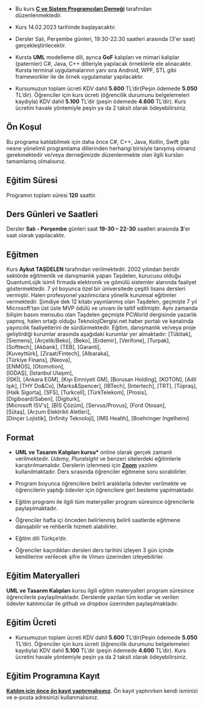 + Bu kurs [__C ve Sistem Programcıları Derneği__](www.csystem.org) tarafından düzenlenmektedir. 

+ Kurs 14.02.2023 tarihinde başlayacaktır.

+ Dersler Salı, Perşembe günleri, 19:30-22:30 saatleri arasında (3'er saat) gerçekleştirilecektir.

+ Kursta __UML__ modelleme dili, ayrıca __GoF__ kalıpları ve mimari kalıplar (paternler) C#, Java, C++ dilleriyle yapılacak örneklerle ele alınacaktır. Kursta terminal uygulamalarının yanı sıra Android, WPF, STL gibi frameworkler ile de örnek uygulamalar yapılacaktır. 

+ Kursumuzun toplam ücreti KDV dahil __5.600__ TL’dir(Peşin ödemede __5.050__ TL’dir). Öğrenciler için kurs ücreti (öğrencilik durumunu belgelemeleri kaydıyla) KDV dahil __5.100__ TL’dir (peşin ödemede __4.600__ TL’dir). Kurs ücretini havale yöntemiyle peşin ya da 2 taksit olarak ödeyebilirsiniz.
## Ön Koşul
Bu programa katılabilmek için daha önce C#, C++, Java, Kotlin, Swift gibi nesne yönelimli programlama dillerinden herhangi birisiyle tanışmış olmanız gerekmektedir ve/veya derneğimizde düzenlenmekte olan ilgili kursları tamamlamış olmalısınız.

## Eğitim Süresi
Programın toplam süresi __120__ saattir. 

## Ders Günleri ve Saatleri
Dersler __Salı - Perşembe__ günleri saat __19-30 – 22-30__ saatleri arasında __3__'er saat olarak yapılacaktır.

## Eğitmen
Kurs __Aykut TAŞDELEN__ tarafından verilmektedir. 2002 yılından beridir sektörde eğitmenlik ve danışmanlık yapan Taşdelen, kurucusu olduğu QuantumLojik isimli firmada elektronik ve gömülü sistemler alanında faaliyet göstermektedir. 7 yıl boyunca özel bir üniversitede çeşitli lisans dersleri vermiştir. Halen profesyonel yazılımcılara yönelik kurumsal eğitimler vermektedir. Şimdiye dek 12 kitabı yayınlanmış olan Taşdelen, geçmişte 7 yıl Microsoft’tan üst üste MVP ödülü ve unvanı ile taltif edilmiştir. Aynı zamanda bilişim basını mensubu olan Taşdelen geçmişte PCWorld dergisinde yazarlık yapmış, halen ortağı olduğu TeknolojiDergisi.net haber portalı ve kanalında yayıncılık faaliyetlerini de sürdürmektedir. 
Eğitim, danışmanlık ve/veya proje geliştirdiği kurumlar arasında aşağıdaki kurumlar yer almaktadır:
[Tübitak],
[Siemens],
[Arçelik/Beko],
[Beko],
[Erdemir],
[Verifone], 
[Turpak], 
[Softtech], 
[Akbank],
[TEB], 
[Garanti],  
[Kuveyttürk], 
[Ziraat/Fintech], 
[Albaraka],  
[Türkiye Finans], 
[Neova],  
[ENMOS], 
[Otomotion],  
[İGDAŞ], 
[İstanbul Ulaşım],  
[İSKİ], 
[Ankara EGM],
[Kıyı Emniyeti GM], 
[Borusan Holding],
[KOTON], 
[Adil Işık],
[THY Do&Co], 
[Marks&Spencer],
[IBTech], 
[Intertech],
[TRT], 
[Tüpraş],    
[Halk Sigorta], 
[SFS], 
[Turkcell], 
[TürkTelekom], 
[Prosis],  
[Digiboard/Saben], 
[Digiturk],    
[Microsoft ISV's], 
[BİS Çözüm],
[Servus/Provus], 
[Ford Otosan],  
[Sütaş], 
[Arzum Elektrikli Aletleri],  
[Dinçer Lojistik], 
[Infinity Teknoloji],
[IMS Health], 
[Boehringer Ingelheim]           


## Format
+ __UML ve Tasarım Kalıpları kursu*__ online olarak gerçek zamanlı verilmektedir. _Udemy, Pluralsight_ ve benzeri sitelerdeki eğitimlerle karıştırılmamalıdır. Derslerin izlenmesi için __[Zoom](https://zoom.us/)__ yazılımı kullanılmaktadır. Ders sırasında öğrenciler eğitmene soru sorabilirler.

+ Program boyunca öğrencilere belirli aralıklarla ödevler verilmekte ve öğrencilerin yaptığı ödevler için öğrencilere geri besleme yapılmaktadır.

+ Eğitim programı ile ilgili tüm materyaller program süresince öğrencilerle paylaşılmaktadır.

+ Öğrenciler hafta içi önceden belirlenmiş belirli saatlerde eğitmene danışabilir ve rehberlik hizmeti alabilirler.

+ Eğitim dili Türkçe’dir. 

+ Öğrenciler kaçırdıkları dersleri ders tarihini izleyen 3 gün içinde kendilerine verilecek şifre ile _Vimeo_ üzerinden izleyebilirler.

## Eğitim Materyalleri
__UML ve Tasarım Kalıpları__ kursu ilgili eğitim materyalleri program süresince öğrencilerle paylaşılmaktadır. Derslerde yazılan tüm kodlar ve verilen ödevler katılımcılar ile _github ve dropbox_ üzerinden paylaşılmaktadır.

## Eğitim Ücreti
+ Kursumuzun toplam ücreti KDV dahil __5.600__ TL’dir(Peşin ödemede __5.050__ TL’dir). Öğrenciler için kurs ücreti (öğrencilik durumunu belgelemeleri kaydıyla) KDV dahil __5.100__ TL’dir (peşin ödemede __4.600__ TL’dir). Kurs ücretini havale yöntemiyle peşin ya da 2 taksit olarak ödeyebilirsiniz.
## Eğitim Programına Kayıt
__[Katılım için önce ön kayıt yaptırmalısınız](https://us06web.zoom.us/meeting/register/tZwkde6sqTMsGN396Quux8FdYX5WGc_cGlRI  )__. Ön kayıt yaptırırken kendi isminizi ve e-posta adresinizi kullanmalısınız.
